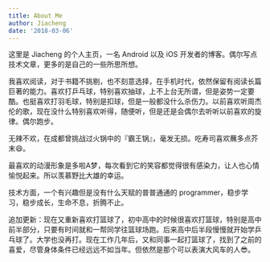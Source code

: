 ```yaml
---
title: About Me
author: Jiacheng
date: '2018-03-06'
---
```


这里是 Jiacheng 的个人主页，一名 Android 以及 iOS 开发者的博客。偶尔写点技术文章，更多的是自己的一些所思所想。

我喜欢阅读，对于书籍不挑剔，也不刻意选择，在手机时代，依然保留有阅读长篇巨著的能力。喜欢打乒乓球，特别喜欢抽球，上不上台无所谓，但是姿势一定要酷。也挺喜欢打羽毛球，特别是扣球，但是一般都没什么杀伤力。以前喜欢听周杰伦的歌，现在没什么特别喜欢听得，随便听，但是还是会偶尔去听听以前喜欢的旋律。偶尔跑步。

无辣不欢，在成都曾挑战过火锅中的『霸王锅』，毫发无损。吃寿司喜欢蘸多点芥末:smile:。

最喜欢的动漫形象是多啦A梦，每次看到它的笑容都觉得很有感染力，让人也心情愉悦起来。所以羡慕野比大雄的幸运。

技术方面，一个有兴趣但是没有什么天赋的普普通通的 programmer，稳步学习，稳步成长，生命不息，折腾不止。

追加更新：现在又重新喜欢打篮球了，初中高中的时候很喜欢打篮球，特别是高中前半部分，只要有时间就和一帮同学往篮球场跑。后来高中后半段慢慢就开始学乒乓球了。大学也没再打。现在工作几年后，又和同事一起打篮球了，找到了之前的喜爱，尽管身体条件已经远远不如当年。但依然是那个可以表演大风车的人:sunglasses:。